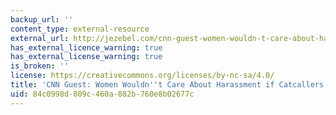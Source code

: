 ```yaml
---
backup_url: ''
content_type: external-resource
external_url: http://jezebel.com/cnn-guest-women-wouldn-t-care-about-harassment-if-catc-1653826627
has_external_licence_warning: true
has_external_license_warning: true
is_broken: ''
license: https://creativecommons.org/licenses/by-nc-sa/4.0/
title: 'CNN Guest: Women Wouldn''t Care About Harassment if Catcallers Were Hot'
uid: 84c0998d-809c-460a-882b-760e8b02677c
---
```

